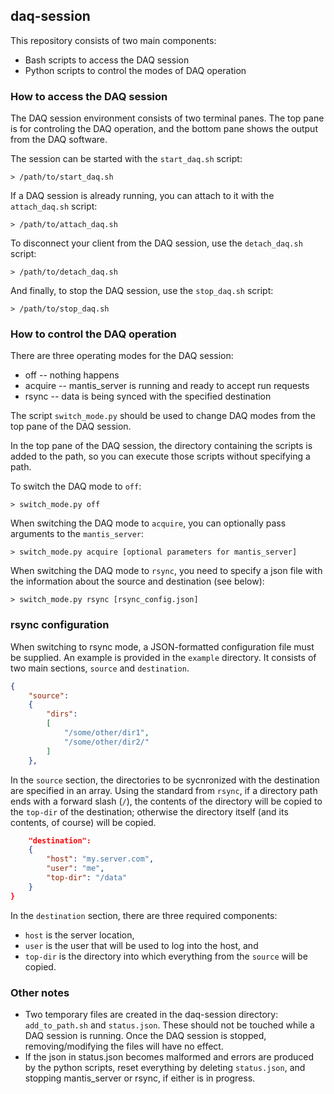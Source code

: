 ## daq-session

This repository consists of two main components:
* Bash scripts to access the DAQ session
* Python scripts to control the modes of DAQ operation


### How to access the DAQ session

The DAQ session environment consists of two terminal panes. The top pane is for controling the DAQ operation, and the bottom pane shows the output from the DAQ software.

The session can be started with the `start_daq.sh` script:

    > /path/to/start_daq.sh

If a DAQ session is already running, you can attach to it with the `attach_daq.sh` script:

    > /path/to/attach_daq.sh

To disconnect your client from the DAQ session, use the `detach_daq.sh` script:

    > /path/to/detach_daq.sh

And finally, to stop the DAQ session, use the `stop_daq.sh` script:

    > /path/to/stop_daq.sh


### How to control the DAQ operation

There are three operating modes for the DAQ session:
* off -- nothing happens
* acquire -- mantis_server is running and ready to accept run requests
* rsync -- data is being synced with the specified destination

The script `switch_mode.py` should be used to change DAQ modes from the top pane of the DAQ session.

In the top pane of the DAQ session, the directory containing the scripts is added to the path, so you can execute those scripts without specifying a path.

To switch the DAQ mode to `off`:

    > switch_mode.py off

When switching the DAQ mode to `acquire`, you can optionally pass arguments to the `mantis_server`:

    > switch_mode.py acquire [optional parameters for mantis_server]

When switching the DAQ mode to `rsync`, you need to specify a json file with the information about the source and destination (see below):

    > switch_mode.py rsync [rsync_config.json]

### rsync configuration

When switching to rsync mode, a JSON-formatted configuration file must be supplied.  An example is provided in the `example` directory.  It consists of two main sections, `source` and `destination`.

```json
{
    "source":
    {
        "dirs":
        [
            "/some/other/dir1",
            "/some/other/dir2/"
        ]
    },
```

In the `source` section, the directories to be sycnronized with the destination are specified in an array. Using the standard from `rsync`, if a directory path ends with a forward slash (`/`), the contents of the directory will be copied to the `top-dir` of the destination; otherwise the directory itself (and its contents, of course) will be copied.

```json
    "destination":
    {
        "host": "my.server.com",
        "user": "me",
        "top-dir": "/data"
    }
}
```

In the `destination` section, there are three required components:
* `host` is the server location,
* `user` is the user that will be used to log into the host, and
* `top-dir` is the directory into which everything from the `source` will be copied.

### Other notes

* Two temporary files are created in the daq-session directory: `add_to_path.sh` and `status.json`. These should not be touched while a DAQ session is running.  Once the DAQ session is stopped, removing/modifying the files will have no effect.
* If the json in status.json becomes malformed and errors are produced by the python scripts, reset everything by deleting `status.json`, and stopping mantis_server or rsync, if either is in progress.
